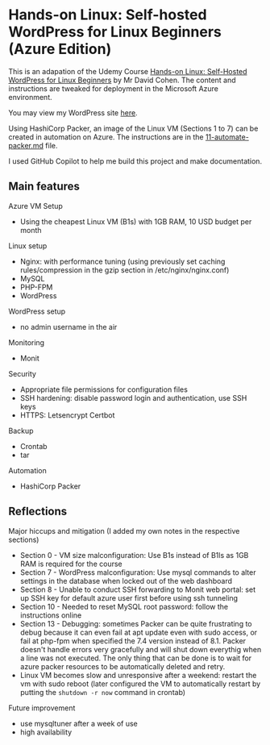 # Hands-on Linux: Self-hosted WordPress for Linux Beginners (Azure Edition)

This is an adapation of the Udemy Course [Hands-on Linux: Self-Hosted WordPress for Linux Beginners](https://www.udemy.com/hands-on-linux-self-hosted-wordpress-for-linux-beginners/) by Mr David Cohen. The content and instructions are tweaked for deployment in the Microsoft Azure environment.

You may view my WordPress site [here](https://www.mphho.com).

Using HashiCorp Packer, an image of the Linux VM (Sections 1 to 7) can be created in automation on Azure. The instructions are in the [11-automate-packer.md](11-automate-packer.md) file.

I used GitHub Copilot to help me build this project and make documentation.

## Main features

Azure VM Setup
 - Using the cheapest Linux VM (B1s) with 1GB RAM, 10 USD budget per month

Linux setup
 - Nginx: with performance tuning (using previously set caching rules/compression in the gzip section in /etc/nginx/nginx.conf)
 - MySQL
 - PHP-FPM
 - WordPress

WordPress setup
 - no admin username in the air

Monitoring
 - Monit

Security
 - Appropriate file permissions for configuration files
 - SSH hardening: disable password login and authentication, use SSH keys
 - HTTPS: Letsencrypt Certbot

Backup
 - Crontab
 - tar

Automation
 - HashiCorp Packer

## Reflections

Major hiccups and mitigation (I added my own notes in the respective sections)
- Section 0 - VM size malconfiguration: Use B1s instead of B1ls as 1GB RAM is required for the course
- Section 7 - WordPress malconfiguration: Use mysql commands to alter settings in the database when locked out of the web dashboard
- Section 8 - Unable to conduct SSH forwarding to Monit web portal: set up SSH key for default azure user first before using ssh tunneling
- Section 10 - Needed to reset MySQL root password: follow the instructions online
- Section 13 - Debugging: sometimes Packer can be quite frustrating to debug because it can even fail at apt update even with sudo access, or fail at php-fpm when specified the 7.4 version instead of 8.1. Packer doesn't handle errors very gracefully and will shut down everythig when a line was not executed. The only thing that can be done is to wait for azure packer resources to be automatically deleted and retry.
- Linux VM becomes slow and unresponsive after a weekend: restart the vm with sudo reboot (later configured the VM to automatically restart by putting the ``shutdown -r now`` command in crontab)

Future improvement
 - use mysqltuner after a week of use
 - high availability